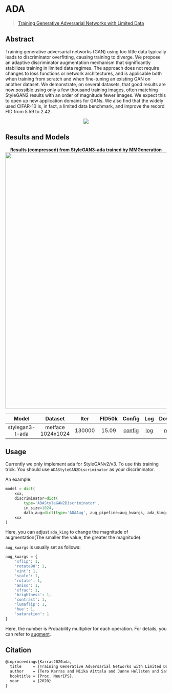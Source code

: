 # ADA

> [Training Generative Adversarial Networks with Limited Data](https://arxiv.org/pdf/2006.06676.pdf)

<!-- [ALGORITHM] -->

## Abstract
Training generative adversarial networks (GAN) using too little data typically leads
to discriminator overfitting, causing training to diverge. We propose an adaptive
discriminator augmentation mechanism that significantly stabilizes training in
limited data regimes. The approach does not require changes to loss functions
or network architectures, and is applicable both when training from scratch and
when fine-tuning an existing GAN on another dataset. We demonstrate, on several
datasets, that good results are now possible using only a few thousand training
images, often matching StyleGAN2 results with an order of magnitude fewer
images. We expect this to open up new application domains for GANs. We also
find that the widely used CIFAR-10 is, in fact, a limited data benchmark, and
improve the record FID from 5.59 to 2.42.


<!-- [IMAGE] -->
<div align=center>
<img src="https://user-images.githubusercontent.com/22982797/165902671-ee835ca5-3957-451e-8e7d-e3741d90e0b1.png"/>
</div>



## Results and Models

<div align="center">
  <b> Results (compressed) from StyleGAN3-ada trained by MMGeneration</b>
  <br/>
  <img src="https://user-images.githubusercontent.com/22982797/165905181-66d6b4e7-6d40-48db-8281-50ebd2705f64.png" width="800"/>
</div>


|                Model                |  Dataset | Iter |FID50k |                                                 Config                                                             |                                                                 Log |  Download                                                                |
| :---------------------------------: | :-------------: |  :-----------: | :-----------: |:---------------------------------------------------------------------------------------------------------------------------: | :-------------: |:--------------------------------------------------------------------------------------------------------------------------------------: |
|    stylegan3-t-ada    | metface 1024x1024 | 130000 | 15.09 |   [config](https://github.com/open-mmlab/mmgeneration/tree/master/configs/styleganv3/stylegan3_t_ada_fp16_gamma6.6_metfaces_1024_b4x8.py)       |  [log](https://download.openmmlab.com/mmgen/stylegan3/stylegan3_t_ada_fp16_gamma6.6_metfaces_1024_b4x8_20220328_142211.log.json)  |[model](https://download.openmmlab.com/mmgen/stylegan3/stylegan3_t_ada_fp16_gamma6.6_metfaces_1024_b4x8_best_fid_iter_130000_20220401_115101-f2ef498e.pth)  |

## Usage
Currently we only implement ada for StyleGANv2/v3. To use this training trick. You should use `ADAStyleGAN2Discriminator` as your discriminator.

An example:
```python
model = dict(
    xxx,
    discriminator=dict(
        type='ADAStyleGAN2Discriminator',
        in_size=1024,
        data_aug=dict(type='ADAAug', aug_pipeline=aug_kwargs, ada_kimg=100)),
    xxx
)
```
Here, you can adjust `ada_kimg` to change the magnitude of augmentation(The smaller the value, the greater the magnitude).

`aug_kwargs` is usually set as follows:
```python
aug_kwargs = {
    'xflip': 1,
    'rotate90': 1,
    'xint': 1,
    'scale': 1,
    'rotate': 1,
    'aniso': 1,
    'xfrac': 1,
    'brightness': 1,
    'contrast': 1,
    'lumaflip': 1,
    'hue': 1,
    'saturation': 1
}
```
Here, the number is Probability multiplier for each operation. For details, you can refer to [augment](https://github.com/open-mmlab/mmgeneration/tree/master/mmgen/models/architectures/stylegan/ada/augment.py).

## Citation

```latex
@inproceedings{Karras2020ada,
  title     = {Training Generative Adversarial Networks with Limited Data},
  author    = {Tero Karras and Miika Aittala and Janne Hellsten and Samuli Laine and Jaakko Lehtinen and Timo Aila},
  booktitle = {Proc. NeurIPS},
  year      = {2020}
}
```

